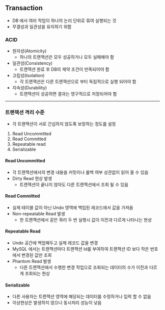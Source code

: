 ## Transaction
- DB 에서 여러 작업이 하나의 논리 단위로 묶여 실행되는 것
- 무결성과 일관성을 유지하기 위함

### ACID
- 원자성(Atomicity)
  - 하나의 트랜잭션은 모두 성공하거나 모두 실패해야 함
- 일관성(Consistency)
  - 트랜잭션 완료 후 DB의 제약 조건이 만족되어야 함
- 고립성(Isolation)
  - 각 트랜잭션은 다른 트랜잭션으로 부터 독립적으로 실행 되어야 함
- 지속성(Durability)
  - 트랜잭션이 성공하면 결과는 영구적으로 저장되어야 함

---

### 트랜잭션 격리 수준
- 각 트랜잭션이 서로 간섭하지 않도록 보장하는 정도를 설정
1. Read Uncommitted
2. Read Committed
3. Repeatable read
4. Serializable

#### Read Uncommitted
- 각 트랜잭션에서의 변경 내용을 커밋이나 롤백 여부 상관없이 읽어 올 수 있음
- Dirty Read 현상 발생
  - 트랜잭션이 끝나지 않아도 다른 트랜잭션에서 조회 될 수 있음

#### Read Committed
- 실제 테이블 값이 아닌 Undo 영역에 백업된 레코드에서 값을 가져옴
- Non-repeatable Read 발생
  - 한 트랜잭션에서 같은 쿼리 두 번 실행시 값이 이전과 다르게 나타나는 현상

#### Repeatable Read
- Undo 공간에 백업해두고 실제 레코드 값을 변경
- MySQL 에서는 트랜잭션마다 트랜잭션 Id를 부여하여 트랜잭션 ID 보다 작은 번호에서 변경된 값만 조회
- Phantom Read 발생
  - 다른 트랜잭션에서 수행한 변경 작업으로 조회되는 데이터의 수가 이전과 다르게 조회되는 현상

#### Serializable
- 다른 사용자는 트랜잭션 영역에 해당되는 데이터를 수정하거나 입력 할 수 없음
- 이상현상은 발생하지 않으나 동시처리 성능이 낮음
